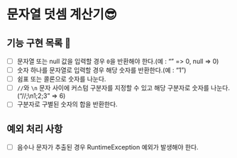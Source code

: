 # 문자열 덧셈 계산기😎

## 기능 구현 목록 👋

- [ ] 문자열 또는 null 값을 입력할 경우 `0`을 반환해야 한다.(예 : “” => 0, null => 0)
- [ ] 숫자 하나를 문자열로 입력할 경우 해당 숫자를 반환한다.(예 : “1”)
- [ ] 쉼표 또는 콜론으로 숫자를 나눈다.
- [ ] `//`와 `\n` 문자 사이에 커스텀 구분자를 지정할 수 있고 해당 구분자로 숫자를 나눈다. (“//;\n1;2;3” => 6)
- [ ] 구분자로 구별된 숫자의 합을 반환한다.

## 예외 처리 사항

- [ ] 음수나 문자가 추출된 경우 RuntimeException 예외가 발생해야 한다.
